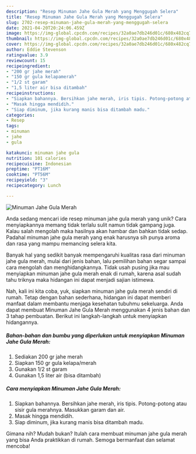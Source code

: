 ```yaml
---
description: "Resep Minuman Jahe Gula Merah yang Menggugah Selera"
title: "Resep Minuman Jahe Gula Merah yang Menggugah Selera"
slug: 2702-resep-minuman-jahe-gula-merah-yang-menggugah-selera
date: 2021-04-20T20:24:06.459Z
image: https://img-global.cpcdn.com/recipes/32a0ae7db246d01c/680x482cq70/minuman-jahe-gula-merah-foto-resep-utama.jpg
thumbnail: https://img-global.cpcdn.com/recipes/32a0ae7db246d01c/680x482cq70/minuman-jahe-gula-merah-foto-resep-utama.jpg
cover: https://img-global.cpcdn.com/recipes/32a0ae7db246d01c/680x482cq70/minuman-jahe-gula-merah-foto-resep-utama.jpg
author: Eddie Stevenson
ratingvalue: 3.9
reviewcount: 15
recipeingredient:
- "200 gr jahe merah"
- "150 gr gula kelapamerah"
- "1/2 st garam"
- "1,5 liter air bisa ditambah"
recipeinstructions:
- "Siapkan bahannya. Bersihkan jahe merah, iris tipis. Potong-potong atau sisir gula merahnya. Masukkan garam dan air."
- "Masak hingga mendidih."
- "Siap diminum, jika kurang manis bisa ditambah madu."
categories:
- Resep
tags:
- minuman
- jahe
- gula

katakunci: minuman jahe gula 
nutrition: 101 calories
recipecuisine: Indonesian
preptime: "PT16M"
cooktime: "PT56M"
recipeyield: "3"
recipecategory: Lunch

---
```



![Minuman Jahe Gula Merah](https://img-global.cpcdn.com/recipes/32a0ae7db246d01c/680x482cq70/minuman-jahe-gula-merah-foto-resep-utama.jpg)

Anda sedang mencari ide resep minuman jahe gula merah yang unik? Cara menyiapkannya memang tidak terlalu sulit namun tidak gampang juga. Kalau salah mengolah maka hasilnya akan hambar dan bahkan tidak sedap. Padahal minuman jahe gula merah yang enak harusnya sih punya aroma dan rasa yang mampu memancing selera kita.



Banyak hal yang sedikit banyak mempengaruhi kualitas rasa dari minuman jahe gula merah, mulai dari jenis bahan, lalu pemilihan bahan segar sampai cara mengolah dan menghidangkannya. Tidak usah pusing jika mau menyiapkan minuman jahe gula merah enak di rumah, karena asal sudah tahu triknya maka hidangan ini dapat menjadi sajian istimewa.


Nah, kali ini kita coba, yuk, siapkan minuman jahe gula merah sendiri di rumah. Tetap dengan bahan sederhana, hidangan ini dapat memberi manfaat dalam membantu menjaga kesehatan tubuhmu sekeluarga. Anda dapat membuat Minuman Jahe Gula Merah menggunakan 4 jenis bahan dan 3 tahap pembuatan. Berikut ini langkah-langkah untuk menyiapkan hidangannya.

<!--inarticleads1-->

##### Bahan-bahan dan bumbu yang diperlukan untuk menyiapkan Minuman Jahe Gula Merah:

1. Sediakan 200 gr jahe merah
1. Siapkan 150 gr gula kelapa/merah
1. Gunakan 1/2 st garam
1. Gunakan 1,5 liter air (bisa ditambah)




<!--inarticleads2-->

##### Cara menyiapkan Minuman Jahe Gula Merah:

1. Siapkan bahannya. Bersihkan jahe merah, iris tipis. Potong-potong atau sisir gula merahnya. Masukkan garam dan air.
1. Masak hingga mendidih.
1. Siap diminum, jika kurang manis bisa ditambah madu.




Gimana nih? Mudah bukan? Itulah cara membuat minuman jahe gula merah yang bisa Anda praktikkan di rumah. Semoga bermanfaat dan selamat mencoba!
